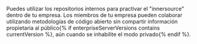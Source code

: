 Puedes utilizar los repositorios internos para practivar el "innersource" dentro de tu empresa. Los miembros de tu empresa pueden colaborar utilizando metodologías de código abierto sin compartir información propietaria al público{% if enterpriseServerVersions contains currentVersion %}, aún cuando se inhabilite el modo privado{% endif %}.

